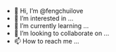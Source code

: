 - 👋 Hi, I’m @fengchuilove
- 👀 I’m interested in ...
- 🌱 I’m currently learning ...
- 💞️ I’m looking to collaborate on ...
- 📫 How to reach me ...

<!---
fengchuilove/fengchuilove is a ✨ special ✨ repository because its `README.md` (this file) appears on your GitHub profile.
You can click the Preview link to take a look at your changes.
--->
